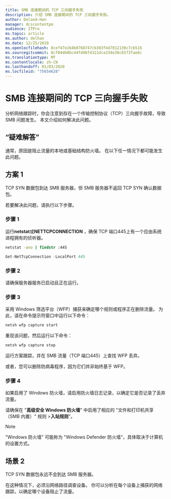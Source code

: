 ```yaml
---
title: SMB 连接期间的 TCP 三向握手失败
description: 介绍 SMB 连接期间的 TCP 三向握手失败。
author: Deland-Han
manager: dcscontentpm
audience: ITPro
ms.topic: article
ms.author: delhan
ms.date: 12/25/2019
ms.openlocfilehash: 8cef47e164b8768747cb383f4d7012130c7cb516
ms.sourcegitcommit: 8cf04db0bc44fd98f4321dca334e38c6573fae6c
ms.translationtype: MT
ms.contentlocale: zh-CN
ms.lasthandoff: 01/03/2020
ms.locfileid: "75654628"
---
```

# <a name="tcp-three-way-handshake-failure-during-smb-connection"></a>SMB 连接期间的 TCP 三向握手失败

分析网络跟踪时，你会注意到存在一个传输控制协议（TCP）三向握手故障，导致 SMB 问题发生。 本文介绍如何解决此问题。

## <a name="troubleshooting"></a>“疑难解答”

通常，原因是阻止流量的本地或基础结构防火墙。 在以下任一情况下都可能发生此问题。

## <a name="scenario-1"></a>方案 1

TCP SYN 数据包到达 SMB 服务器，但 SMB 服务器不返回 TCP SYN 确认数据包。

若要解决此问题，请执行以下步骤。

### <a name="step-1"></a>步骤 1

运行**netstat**或**NETTCPCONNECTION** ，确保 TCP 端口445上有一个应由系统进程拥有的侦听器。

```cmd
netstat -ano | findstr :445
```

```PowerShell
Get-NetTcpConnection -LocalPort 445
```

### <a name="step-2"></a>步骤 2

请确保服务器服务已启动且正在运行。

### <a name="step-3"></a>步骤 3

采用 Windows 筛选平台（WFP）捕获来确定哪个规则或程序正在删除流量。 为此，请在命令提示符窗口中运行以下命令：

```cmd
netsh wfp capture start
```

重现该问题，然后运行以下命令：

```cmd
netsh wfp capture stop
```

运行方案跟踪，并在 SMB 流量（TCP 端口445）上查找 WFP 丢弃。

或者，您可以删除防病毒程序，因为它们并非始终基于 WFP。

### <a name="step-4"></a>步骤 4

如果启用了 Windows 防火墙，请启用防火墙日志记录，以确定它是否记录了丢弃流量。

请确保在 "**高级安全 Windows 防火墙**" 中启用了相应的 "文件和打印机共享（SMB 内置）" 规则 \>**入站规则**"。

> [!NOTE]
> "Windows 防火墙" 可能称为 "Windows Defender 防火墙"，具体取决于计算机的设置方式。

## <a name="scenario-2"></a>场景 2

TCP SYN 数据包永远不会到达 SMB 服务器。

在这种情况下，必须沿网络路径调查设备。 你可以分析在每个设备上捕获的网络跟踪，以确定哪个设备阻止了流量。
